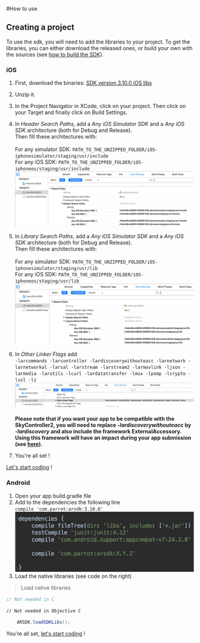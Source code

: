 #How to use

## Creating a project

To use the sdk, you will need to add the libraries to your project. To get the libraries, you can either download the released ones, or build your own with the sources (see [how to build the SDK](#how-to-build-the-sdk)).

### iOS

1. First, download the binaries: [SDK version 3.10.0 iOS libs](https://github.com/Parrot-Developers/arsdk_manifests/releases/download/ARSDK3_version_3_10_0/ARSDK3_iOS_3_10_0.zip)
2. Unzip it.
3. In the Project Navigator in XCode, click on your project. Then click on your Target and finally click on Build Settings.
4. In *Header Search Paths*, add a *Any iOS Simulator SDK* and a *Any iOS SDK* architecture (both for Debug and Release). <br/>Then fill these architectures with:<br/><br/>
    For any simulator SDK: 
    `PATH_TO_THE_UNZIPPED_FOLDER/iOS-iphonesimulator/staging/usr/include`<br/>
    For any iOS SDK: `PATH_TO_THE_UNZIPPED_FOLDER/iOS-iphoneos/staging/usr/include`<br/>
    ![alt text](../images/ios_header_search_paths.png "Add the include path")

5. In *Library Search Paths*, add a *Any iOS Simulator SDK* and a *Any iOS SDK* architecture (both for Debug and Release). <br/>Then fill these architectures with:<br/><br/>
    For any simulator SDK: `PATH_TO_THE_UNZIPPED_FOLDER/iOS-iphonesimulator/staging/usr/lib`<br/>
    For any iOS SDK: `PATH_TO_THE_UNZIPPED_FOLDER/iOS-iphoneos/staging/usr/lib`<br/>
   ![alt text](../images/ios_library_search_paths.png "Add the lib path")
6. In *Other Linker Flags* add <br/>
    `-larcommands -larcontroller -lardiscoverywithouteacc -larnetwork -larnetworkal -larsal -larstream -larstream2 -larmavlink -ljson -larmedia -larutils -lcurl -lardatatransfer -lmux -lpomp -lcrypto -lssl -lz`<br/>
    ![alt text](../images/ios_other_linker_flags.png "Add the libs")<br/><br/>
    **Please note that if you want your app to be compatible with the SkyController2, you will need to replace *-lardiscoverywithouteacc* by *-lardiscovery* and also include the framework ExternalAccessory. Using this framework will have an impact during your app submission (see [here](https://developer.apple.com/library/ios/featuredarticles/ExternalAccessoryPT/Introduction/Introduction.html#//apple_ref/doc/uid/TP40009502)).**
7. You're all set !


[Let's start coding](#start-coding) !

### Android

1. Open your app build.gradle file
2. Add to the dependencies the following line <br/>
    `compile 'com.parrot:arsdk:3.10.0'`
    ![alt text](../images/android_add_dependency.png "Add the dependency")
3. Load the native libraries (see code on the right)

<!-- Put code samples after the list to avoid going back to 1. -->

> Load native libraries

```c
// Not needed in C
```

```objective_c
// Not needed in Objective C
```

```java
    ARSDK.loadSDKLibs();
```

You're all set, [let's start coding](#start-coding) !
